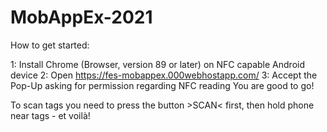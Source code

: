 # MobAppEx-2021
 
How to get started:

1: Install Chrome (Browser, version 89 or later) on NFC capable Android device
2: Open https://fes-mobappex.000webhostapp.com/
3: Accept the Pop-Up asking for permission regarding NFC reading
You are good to go!

To scan tags you need to press the button >SCAN< first, then hold phone near tags - et voilà!
